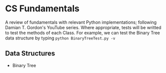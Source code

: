 # CS Fundamentals
A review of fundamentals with relevant Python implementations; following Damian T. Gordon's YouTube series. Where appropriate, tests will be writted to test the methods of each Class. For example, we can test the Binary Tree data structure by typing  ```python BinaryTreeTest.py -v```

## Data Structures
- Binary Tree
